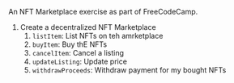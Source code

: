 An NFT Marketplace exercise as part of FreeCodeCamp.

1. Create a decentralized NFT Marketplace
    1. `listItem`: List NFTs on teh amrketplace
    2. `buyItem`: Buy thE NFTs
    3. `cancelItem`: Cancel a listing
    4. `updateListing`: Update price
    5. `withdrawProceeds`: Withdraw payment for my bought NFTs